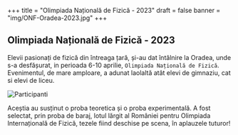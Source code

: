 +++
title = "Olimpiada Națională de Fizică - 2023"
draft = false
banner = "img/ONF-Oradea-2023.jpg"
+++

## Olimpiada Națională de Fizică - 2023

Elevii pasionați de fizică din întreaga țară, și-au dat întâlnire la Oradea, unde s-a desfășurat, in perioada 6-10 aprilie, `Olimpiada Națională de Fizică`.
Evenimentul, de mare amploare, a adunat laolaltă atât elevi de gimnaziu, cat si elevi de liceu.

![Participanti](/img/ONF-Oradea-2023.jpg)

Aceștia au susținut o proba teoretica și o proba experimentală.
A fost selectat, prin proba de baraj, lotul lărgit al României pentru Olimpiada Internațională de Fizică, tezele fiind deschise pe scena, în aplauzele tuturor!
